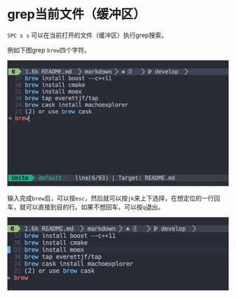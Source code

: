# grep当前文件（缓冲区）


`SPC s s` 可以在当前打开的文件（缓冲区）执行grep搜索。

例如下图grep `brew`四个字符。

![](media/15162030415613.jpg)

输入完成`brew`后，可以按`esc`，然后就可以按`jk`来上下选择，在想定位的一行回车，就可以直接到目的行。如果不想回车，可以按`q`退出。

![](media/15162032110980.jpg)


